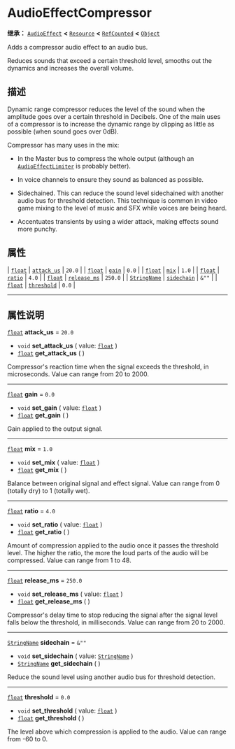 <!-- ⚠ 请勿编辑本文件 ⚠ -->
<!-- 本文档使用脚本从 WeDot 引擎源码仓库生成。 -->
<!-- 生成脚本：https://github.com/WeDot-Engine/WeDot/tree/4.3/doc/tools/make_md.py； -->
<!-- 原文件：https://github.com/WeDot-Engine/WeDot/tree/4.3/doc/classes/AudioEffectCompressor.xml。 -->

<div id="_class_audioeffectcompressor"></div>

# AudioEffectCompressor

**继承：** [`AudioEffect`](class_audioeffect.md) **<** [`Resource`](class_resource.md) **<** [`RefCounted`](class_refcounted.md) **<** [`Object`](class_object.md)

Adds a compressor audio effect to an audio bus.

Reduces sounds that exceed a certain threshold level, smooths out the dynamics and increases the overall volume.

## 描述

Dynamic range compressor reduces the level of the sound when the amplitude goes over a certain threshold in Decibels. One of the main uses of a compressor is to increase the dynamic range by clipping as little as possible (when sound goes over 0dB).

Compressor has many uses in the mix:

- In the Master bus to compress the whole output (although an [`AudioEffectLimiter`](class_audioeffectlimiter.md) is probably better).

- In voice channels to ensure they sound as balanced as possible.

- Sidechained. This can reduce the sound level sidechained with another audio bus for threshold detection. This technique is common in video game mixing to the level of music and SFX while voices are being heard.

- Accentuates transients by using a wider attack, making effects sound more punchy.

## 属性

| [`float`](class_float.md)           | [`attack_us`](#class_audioeffectcompressor_property_attack_us)   | ``20.0``  |
| [`float`](class_float.md)           | [`gain`](#class_audioeffectcompressor_property_gain)             | ``0.0``   |
| [`float`](class_float.md)           | [`mix`](#class_audioeffectcompressor_property_mix)               | ``1.0``   |
| [`float`](class_float.md)           | [`ratio`](#class_audioeffectcompressor_property_ratio)           | ``4.0``   |
| [`float`](class_float.md)           | [`release_ms`](#class_audioeffectcompressor_property_release_ms) | ``250.0`` |
| [`StringName`](class_stringname.md) | [`sidechain`](#class_audioeffectcompressor_property_sidechain)   | ``&""``   |
| [`float`](class_float.md)           | [`threshold`](#class_audioeffectcompressor_property_threshold)   | ``0.0``   |

<!-- rst-class:: classref-section-separator -->

---

## 属性说明

<div id="_class_audioeffectcompressor_property_attack_us"></div>

[`float`](class_float.md) **attack_us** = ``20.0`` <div id="class_audioeffectcompressor_property_attack_us"></div>

- `void` **set_attack_us** ( value: [`float`](class_float.md) )
- [`float`](class_float.md) **get_attack_us** ( )

Compressor's reaction time when the signal exceeds the threshold, in microseconds. Value can range from 20 to 2000.

<!-- rst-class:: classref-item-separator -->

---

<div id="_class_audioeffectcompressor_property_gain"></div>

[`float`](class_float.md) **gain** = ``0.0`` <div id="class_audioeffectcompressor_property_gain"></div>

- `void` **set_gain** ( value: [`float`](class_float.md) )
- [`float`](class_float.md) **get_gain** ( )

Gain applied to the output signal.

<!-- rst-class:: classref-item-separator -->

---

<div id="_class_audioeffectcompressor_property_mix"></div>

[`float`](class_float.md) **mix** = ``1.0`` <div id="class_audioeffectcompressor_property_mix"></div>

- `void` **set_mix** ( value: [`float`](class_float.md) )
- [`float`](class_float.md) **get_mix** ( )

Balance between original signal and effect signal. Value can range from 0 (totally dry) to 1 (totally wet).

<!-- rst-class:: classref-item-separator -->

---

<div id="_class_audioeffectcompressor_property_ratio"></div>

[`float`](class_float.md) **ratio** = ``4.0`` <div id="class_audioeffectcompressor_property_ratio"></div>

- `void` **set_ratio** ( value: [`float`](class_float.md) )
- [`float`](class_float.md) **get_ratio** ( )

Amount of compression applied to the audio once it passes the threshold level. The higher the ratio, the more the loud parts of the audio will be compressed. Value can range from 1 to 48.

<!-- rst-class:: classref-item-separator -->

---

<div id="_class_audioeffectcompressor_property_release_ms"></div>

[`float`](class_float.md) **release_ms** = ``250.0`` <div id="class_audioeffectcompressor_property_release_ms"></div>

- `void` **set_release_ms** ( value: [`float`](class_float.md) )
- [`float`](class_float.md) **get_release_ms** ( )

Compressor's delay time to stop reducing the signal after the signal level falls below the threshold, in milliseconds. Value can range from 20 to 2000.

<!-- rst-class:: classref-item-separator -->

---

<div id="_class_audioeffectcompressor_property_sidechain"></div>

[`StringName`](class_stringname.md) **sidechain** = ``&""`` <div id="class_audioeffectcompressor_property_sidechain"></div>

- `void` **set_sidechain** ( value: [`StringName`](class_stringname.md) )
- [`StringName`](class_stringname.md) **get_sidechain** ( )

Reduce the sound level using another audio bus for threshold detection.

<!-- rst-class:: classref-item-separator -->

---

<div id="_class_audioeffectcompressor_property_threshold"></div>

[`float`](class_float.md) **threshold** = ``0.0`` <div id="class_audioeffectcompressor_property_threshold"></div>

- `void` **set_threshold** ( value: [`float`](class_float.md) )
- [`float`](class_float.md) **get_threshold** ( )

The level above which compression is applied to the audio. Value can range from -60 to 0.

[^virtual]: 本方法通常需要用户覆盖才能生效。
[^const]: 本方法无副作用，不会修改该实例的任何成员变量。
[^vararg]: 本方法除了能接受在此处描述的参数外，还能够继续接受任意数量的参数。
[^constructor]: 本方法用于构造某个类型。
[^static]: 调用本方法无需实例，可直接使用类名进行调用。
[^operator]: 本方法描述的是使用本类型作为左操作数的有效运算符。
[^bitfield]: 这个值是由下列位标志构成位掩码的整数。
[^void]: 无返回值。
